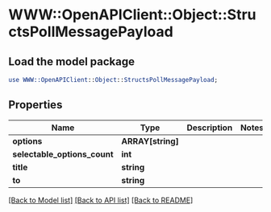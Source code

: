 # WWW::OpenAPIClient::Object::StructsPollMessagePayload

## Load the model package
```perl
use WWW::OpenAPIClient::Object::StructsPollMessagePayload;
```

## Properties
Name | Type | Description | Notes
------------ | ------------- | ------------- | -------------
**options** | **ARRAY[string]** |  | 
**selectable_options_count** | **int** |  | 
**title** | **string** |  | 
**to** | **string** |  | 

[[Back to Model list]](../README.md#documentation-for-models) [[Back to API list]](../README.md#documentation-for-api-endpoints) [[Back to README]](../README.md)


